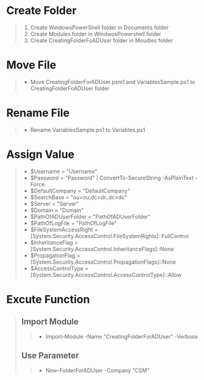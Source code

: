 
# Create Folder
> 1. Create WindowsPowerShell folder in Documents folder
> 2. Create Modules folder in WindwosPowershell folder
> 3. Create CreatingFolderFoADUser folder in Moudles folder
# Move File
> * Move CreatingFolderForADUser.psm1 and VariablesSample.ps1 to CreatingFolderFoADUser folder
# Rename File 
> * Rename VariablesSample.ps1 to Variables.ps1
# Assign Value
> * $Username              = "Username"
> * $Password              = "Password" | ConvertTo-SecureString -AsPlainText -Force
> * $DefaultCompany        = "DefaultCompany"
> * $SearchBase            = "ou=ou,dc=dc,dc=dc"
> * $Server                = "Server"
> * $Domain                = "Domain"
> * $PathOfADUserFolder    = "PathOfADUserFolder"
> * $PathOfLogFile         = "PathOfLogFile"
> * $FileSystemAccessRight = [System.Security.AccessControl.FileSystemRights]::FullControl
> * $InheritanceFlag       = [System.Security.AccessControl.InheritanceFlags]::None
> * $PropagationFlag       = [System.Security.AccessControl.PropagationFlags]::None
> * $AccessControlType     = [System.Security.AccessControl.AccessControlType]::Allow
# Excute Function
> ## Import Module
>> * Import-Module -Name "CreatingFolderForADUser" -Verbose
> ## Use Parameter
>> * New-FolderForADUser -Company "CSM"